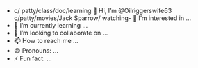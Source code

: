 - c/ patty/class/doc/learning 👋 Hi, I’m @Oilriggerswife63
c/patty/movies/Jack Sparrow/ watching- 👀 I’m interested in ...
- 🌱 I’m currently learning ...
- 💞️ I’m looking to collaborate on ...
- 📫 How to reach me ...
- 😄 Pronouns: ...
- ⚡ Fun fact: ...

<!---
Oilriggerswife63/Oilriggerswife63 is a ✨ special ✨ repository because its `README.md` (this file) appears on your GitHub profile.
You can click the Preview link to take a look at your changes.
--->
